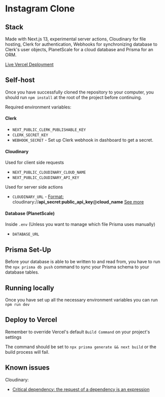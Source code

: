# Instagram Clone

## Stack

Made with Next.js 13, experimental server actions, Cloudinary for file hosting, Clerk for authentication, Webhooks for synchronizing database to Clerk's user objects, PlanetScale for a cloud database and Prisma for an ORM.

[Live Vercel Deployment](https://instagram-clone-seylumva.vercel.app/)

## Self-host

Once you have successfully cloned the repository to your computer, you should run `npm install` at the root of the project before continuing.

Required environment variables:

#### Clerk

- `NEXT_PUBLIC_CLERK_PUBLISHABLE_KEY`
- `CLERK_SECRET_KEY`
- `WEBHOOK_SECRET` - Set up Clerk webhook in dashboard to get a secret.

#### Cloudinary

Used for client side requests

- `NEXT_PUBLIC_CLOUDINARY_CLOUD_NAME`
- `NEXT_PUBLIC_CLOUDINARY_API_KEY`

Used for server side actions

- `CLOUDINARY_URL` - <u>Format:</u> cloudinary://**api_secret**:**public_api_key**@**cloud_name** [See more](https://cloudinary.com/documentation/node_integration#setting_the_cloudinary_url_environment_variable)

#### Database (PlanetScale)

Inside `.env` (Unless you want to manage which file Prisma uses manually)

- `DATABASE_URL`

## Prisma Set-Up

Before your database is able to be written to and read from, you have to run the `npx prisma db push` command to sync your Prisma schema to your database tables.

## Running locally

Once you have set up all the necessary environment variables you can run `npm run dev`

## Deploy to Vercel

Remember to override Vercel's default `Build Command` on your project's settings

The command should be set to `npx prisma generate && next build` or the build process will fail.

## Known issues

Cloudinary:

- [Critical dependency: the request of a dependency is an expression](https://github.com/cloudinary/cloudinary_npm/issues/600)

